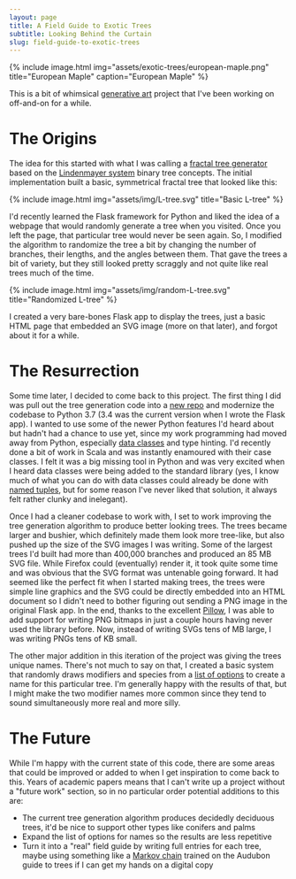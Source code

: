 ```yaml
---
layout: page
title: A Field Guide to Exotic Trees
subtitle: Looking Behind the Curtain
slug: field-guide-to-exotic-trees
---
```


{% include image.html
    img="assets/exotic-trees/european-maple.png"
    title="European Maple"
    caption="European Maple" %}

This is a bit of whimsical [generative art](https://en.wikipedia.org/wiki/Generative_art) project that I've been working on off-and-on for a while.

# The Origins
The idea for this started with what I was calling a [fractal tree generator](https://github.com/ghevcoul/fractal_app) based on the [Lindenmayer system](https://en.wikipedia.org/wiki/L-system#Example_2:_Fractal_(binary)_tree) binary tree concepts.
The initial implementation built a basic, symmetrical fractal tree that looked like this:

{% include image.html
    img="assets/img/L-tree.svg"
    title="Basic L-tree" %}

I'd recently learned the Flask framework for Python and liked the idea of a webpage that would randomly generate a tree when you visited.
Once you left the page, that particular tree would never be seen again.
So, I modified the algorithm to randomize the tree a bit by changing the number of branches, their lengths, and the angles between them.
That gave the trees a bit of variety, but they still looked pretty scraggly and not quite like real trees much of the time.

{% include image.html
    img="assets/img/random-L-tree.svg"
    title="Randomized L-tree" %}

I created a very bare-bones Flask app to display the trees, just a basic HTML page that embedded an SVG image (more on that later), and forgot about it for a while.

# The Resurrection
Some time later, I decided to come back to this project.
The first thing I did was pull out the tree generation code into a [new repo](https://github.com/ghevcoul/field-guide-to-exotic-trees) and modernize the codebase to Python 3.7 (3.4 was the current version when I wrote the Flask app).
I wanted to use some of the newer Python features I'd heard about but hadn't had a chance to use yet, since my work programming had moved away from Python, especially [data classes](https://docs.python.org/3.7/library/dataclasses.html) and type hinting.
I'd recently done a bit of work in Scala and was instantly enamoured with their case classes.
I felt it was a big missing tool in Python and was very excited when I heard data classes were being added to the standard library (yes, I know much of what you can do with data classes could already be done with [named tuples](https://docs.python.org/3.7/library/collections.html#collections.namedtuple), but for some reason I've never liked that solution, it always felt rather clunky and inelegant).

Once I had a cleaner codebase to work with, I set to work improving the tree generation algorithm to produce better looking trees.
The trees became larger and bushier, which definitely made them look more tree-like, but also pushed up the size of the SVG images I was writing.
Some of the largest trees I'd built had more than 400,000 branches and produced an 85 MB SVG file.
While Firefox could (eventually) render it, it took quite some time and was obvious that the SVG format was untenable going forward.
It had seemed like the perfect fit when I started making trees, the trees were simple line graphics and the SVG could be directly embedded into an HTML document so I didn't need to bother figuring out sending a PNG image in the original Flask app.
In the end, thanks to the excellent [Pillow](https://python-pillow.org/), I was able to add support for writing PNG bitmaps in just a couple hours having never used the library before.
Now, instead of writing SVGs tens of MB large, I was writing PNGs tens of KB small. 

The other major addition in this iteration of the project was giving the trees unique names.
There's not much to say on that, I created a basic system that randomly draws modifiers and species from a [list of options](https://github.com/ghevcoul/field-guide-to-exotic-trees/blob/master/FractalTree/names.py) to create a name for this particular tree.
I'm generally happy with the results of that, but I might make the two modifier names more common since they tend to sound simultaneously more real and more silly.

# The Future
While I'm happy with the current state of this code, there are some areas that could be improved or added to when I get inspiration to come back to this.
Years of academic papers means that I can't write up a project without a "future work" section, so in no particular order potential additions to this are:
* The current tree generation algorithm produces decidedly deciduous trees, it'd be nice to support other types like conifers and palms
* Expand the list of options for names so the results are less repetitive
* Turn it into a "real" field guide by writing full entries for each tree, maybe using something like a [Markov chain](https://en.wikipedia.org/wiki/Markov_chain) trained on the Audubon guide to trees if I can get my hands on a digital copy
